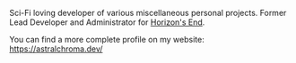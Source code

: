 Sci-Fi loving developer of various miscellaneous personal projects. Former Lead Developer and Administrator for [Horizon's End](https://horizonsend.net).

You can find a more complete profile on my website: https://astralchroma.dev/

